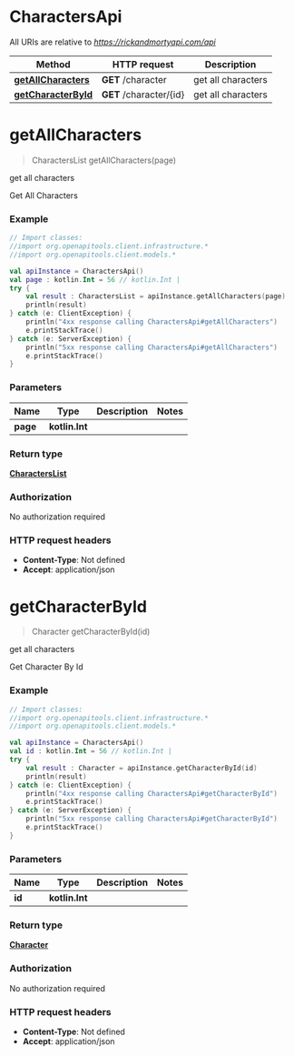 # CharactersApi

All URIs are relative to *https://rickandmortyapi.com/api*

| Method | HTTP request | Description |
| ------------- | ------------- | ------------- |
| [**getAllCharacters**](CharactersApi.md#getAllCharacters) | **GET** /character | get all characters |
| [**getCharacterById**](CharactersApi.md#getCharacterById) | **GET** /character/{id} | get all characters |


<a id="getAllCharacters"></a>
# **getAllCharacters**
> CharactersList getAllCharacters(page)

get all characters

Get All Characters

### Example
```kotlin
// Import classes:
//import org.openapitools.client.infrastructure.*
//import org.openapitools.client.models.*

val apiInstance = CharactersApi()
val page : kotlin.Int = 56 // kotlin.Int | 
try {
    val result : CharactersList = apiInstance.getAllCharacters(page)
    println(result)
} catch (e: ClientException) {
    println("4xx response calling CharactersApi#getAllCharacters")
    e.printStackTrace()
} catch (e: ServerException) {
    println("5xx response calling CharactersApi#getAllCharacters")
    e.printStackTrace()
}
```

### Parameters
| Name | Type | Description  | Notes |
| ------------- | ------------- | ------------- | ------------- |
| **page** | **kotlin.Int**|  | |

### Return type

[**CharactersList**](CharactersList.md)

### Authorization

No authorization required

### HTTP request headers

 - **Content-Type**: Not defined
 - **Accept**: application/json

<a id="getCharacterById"></a>
# **getCharacterById**
> Character getCharacterById(id)

get all characters

Get Character By Id

### Example
```kotlin
// Import classes:
//import org.openapitools.client.infrastructure.*
//import org.openapitools.client.models.*

val apiInstance = CharactersApi()
val id : kotlin.Int = 56 // kotlin.Int | 
try {
    val result : Character = apiInstance.getCharacterById(id)
    println(result)
} catch (e: ClientException) {
    println("4xx response calling CharactersApi#getCharacterById")
    e.printStackTrace()
} catch (e: ServerException) {
    println("5xx response calling CharactersApi#getCharacterById")
    e.printStackTrace()
}
```

### Parameters
| Name | Type | Description  | Notes |
| ------------- | ------------- | ------------- | ------------- |
| **id** | **kotlin.Int**|  | |

### Return type

[**Character**](Character.md)

### Authorization

No authorization required

### HTTP request headers

 - **Content-Type**: Not defined
 - **Accept**: application/json

